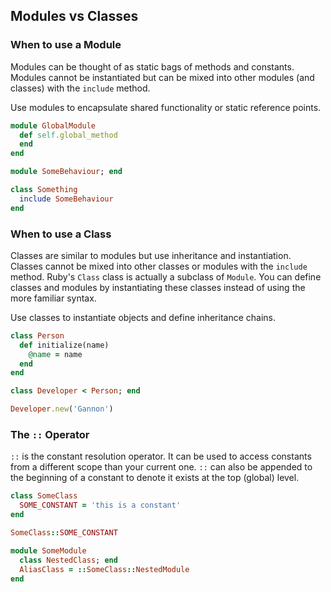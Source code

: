 ## Modules vs Classes

### When to use a Module

Modules can be thought of as static bags of methods and constants. Modules cannot be instantiated but can be mixed into other modules (and classes) with the `include` method.

Use modules to encapsulate shared functionality or static reference points.

```ruby
module GlobalModule
  def self.global_method
  end
end

module SomeBehaviour; end

class Something
  include SomeBehaviour
end
```

### When to use a Class

Classes are similar to modules but use inheritance and instantiation. Classes cannot be mixed into other classes or modules with the `include` method. Ruby's `Class` class is actually a subclass of `Module`. You can define classes and modules by instantiating these classes instead of using the more familiar syntax.

Use classes to instantiate objects and define inheritance chains.

```ruby
class Person
  def initialize(name)
    @name = name
  end
end

class Developer < Person; end

Developer.new('Gannon')
```

### The `::` Operator

`::` is the constant resolution operator. It can be used to access constants from a different scope than your current one. `::` can also be appended to the beginning of a constant to denote it exists at the top (global) level.

```ruby
class SomeClass
  SOME_CONSTANT = 'this is a constant'
end

SomeClass::SOME_CONSTANT

module SomeModule
  class NestedClass; end
  AliasClass = ::SomeClass::NestedModule
end
```
